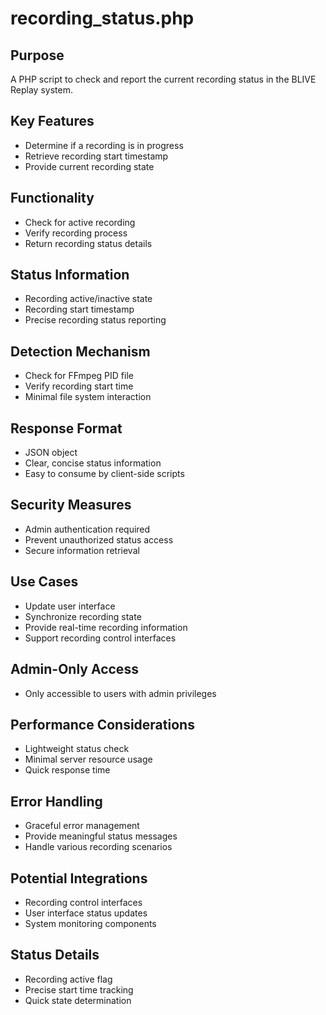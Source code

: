 # recording_status.php

## Purpose
A PHP script to check and report the current recording status in the BLIVE Replay system.

## Key Features
- Determine if a recording is in progress
- Retrieve recording start timestamp
- Provide current recording state

## Functionality
- Check for active recording
- Verify recording process
- Return recording status details

## Status Information
- Recording active/inactive state
- Recording start timestamp
- Precise recording status reporting

## Detection Mechanism
- Check for FFmpeg PID file
- Verify recording start time
- Minimal file system interaction

## Response Format
- JSON object
- Clear, concise status information
- Easy to consume by client-side scripts

## Security Measures
- Admin authentication required
- Prevent unauthorized status access
- Secure information retrieval

## Use Cases
- Update user interface
- Synchronize recording state
- Provide real-time recording information
- Support recording control interfaces

## Admin-Only Access
- Only accessible to users with admin privileges

## Performance Considerations
- Lightweight status check
- Minimal server resource usage
- Quick response time

## Error Handling
- Graceful error management
- Provide meaningful status messages
- Handle various recording scenarios

## Potential Integrations
- Recording control interfaces
- User interface status updates
- System monitoring components

## Status Details
- Recording active flag
- Precise start time tracking
- Quick state determination
